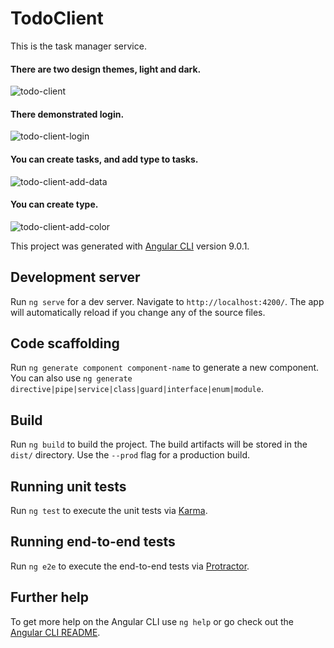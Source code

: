 # TodoClient
This is the task manager service.

#### There are two design themes, light and dark.
![todo-client](https://media.giphy.com/media/8ptXHgoAUCbU1Iv5JQ/giphy.gif)

#### There demonstrated login.
![todo-client-login](https://media.giphy.com/media/Fq2j3HIbZp65MiQGlY/giphy.gif)

#### You can create tasks, and add type to tasks.
![todo-client-add-data](https://media.giphy.com/media/KM7p7nXW5pKH07KEOO/giphy.gif)

#### You can create type.
![todo-client-add-color](https://media.giphy.com/media/upIG2zqypsXSQt5kbK/giphy.gif)

This project was generated with [Angular CLI](https://github.com/angular/angular-cli) version 9.0.1.

## Development server

Run `ng serve` for a dev server. Navigate to `http://localhost:4200/`. The app will automatically reload if you change any of the source files.

## Code scaffolding

Run `ng generate component component-name` to generate a new component. You can also use `ng generate directive|pipe|service|class|guard|interface|enum|module`.

## Build

Run `ng build` to build the project. The build artifacts will be stored in the `dist/` directory. Use the `--prod` flag for a production build.

## Running unit tests

Run `ng test` to execute the unit tests via [Karma](https://karma-runner.github.io).

## Running end-to-end tests

Run `ng e2e` to execute the end-to-end tests via [Protractor](http://www.protractortest.org/).

## Further help

To get more help on the Angular CLI use `ng help` or go check out the [Angular CLI README](https://github.com/angular/angular-cli/blob/master/README.md).
